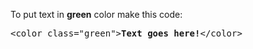 To put text in <b>green</b> color make this code:
<pre>&lt;color class="green"&gt;<b>Text goes here!</b>&lt;/color&gt;</pre>
